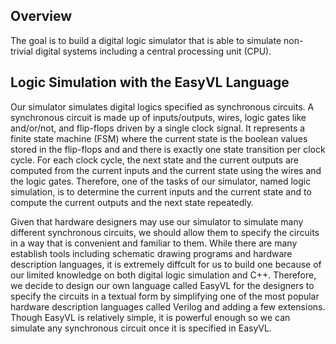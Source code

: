 ## Overview
The goal is to build a digital logic simulator that is able to simulate non-trivial digital systems including a central processing unit (CPU).

## Logic Simulation with the EasyVL Language
Our simulator simulates digital logics specified as synchronous circuits. A synchronous
circuit is made up of inputs/outputs, wires, logic gates like and/or/not, and 
flip-flops driven by a single clock signal. It represents a finite state machine (FSM) where the
current state is the boolean values stored in the flip-flops and and there is exactly one
state transition per clock cycle. For each clock cycle, the next state and the current
outputs are computed from the current inputs and the current state using the wires and
the logic gates. Therefore, one of the tasks of our simulator, named logic simulation,
is to determine the current inputs and the current state and to compute the current
outputs and the next state repeatedly.

Given that hardware designers may use our simulator to simulate many different
synchronous circuits, we should allow them to specify the circuits in a way that is convenient and familiar to them. While there are many establish tools including schematic
drawing programs and hardware description languages, it is extremely diffcult for us to
build one because of our limited knowledge on both digital logic simulation and C++. Therefore, we decide to design our own language called EasyVL for the designers to
specify the circuits in a textual form by simplifying one of the most popular hardware
description languages called Verilog and adding a few extensions. Though EasyVL is
relatively simple, it is powerful enough so we can simulate any synchronous circuit once it is specified in EasyVL.